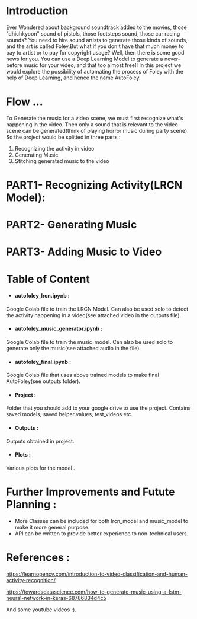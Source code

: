# Introduction 
Ever Wondered about background soundtrack added to the movies, those "dhichkyoon" sound of pistols, those footsteps sound, those car racing sounds? You need to hire sound artists to generate those kinds of sounds, and the art is called Foley.But what if you don't have that much money to pay to artist or to pay for copyright usage? Well, then there is some good news for you. You can use a Deep Learning Model to generate a never-before music for your video, and that too almost free!! 
In this project we would explore the possibility of automating the process of Foley with the help of Deep Learning, and hence the name AutoFoley. 

# Flow ...
To Generate the music for a video scene, we must first recognize what's happening in the video. Then only a sound that is relevant to the video scene can be generated(think of playing horror music during party scene).
So the project would be splitted in three parts : 
1) Recognizing the activity in video 
2) Generating Music
3) Stitching generated music to the video 

# PART1- Recognizing Activity(LRCN Model):


# PART2- Generating Music 

# PART3- Adding Music to Video

# Table of Content 

* #### autofoley_lrcn.ipynb : 
Google Colab file to train the LRCN Model. Can also be used solo to detect the activity happening in a video(see attached video in the outputs file). 
* #### autofoley_music_generator.ipynb : 
Google Colab file to train the music_model. Can also be used solo to generate only the music(see attached audio in the file). 
* #### autofoley_final.ipynb :
Google Colab file that uses above trained models to make final AutoFoley(see outputs folder). 
* #### Project : 
Folder that you should add to your google drive to use the project. Contains saved models, saved helper values, test_videos etc.
* #### Outputs :
Outputs obtained in project. 
* #### Plots :
Various plots for the model . 

# Further Improvements and Futute Planning : 
* More Classes can be included for both lrcn_model and music_model to make it more general purpose. 
* API can be written to provide better experience to non-technical users. 

# References : 
https://learnopencv.com/introduction-to-video-classification-and-human-activity-recognition/

https://towardsdatascience.com/how-to-generate-music-using-a-lstm-neural-network-in-keras-68786834d4c5

And some youtube videos :). 
